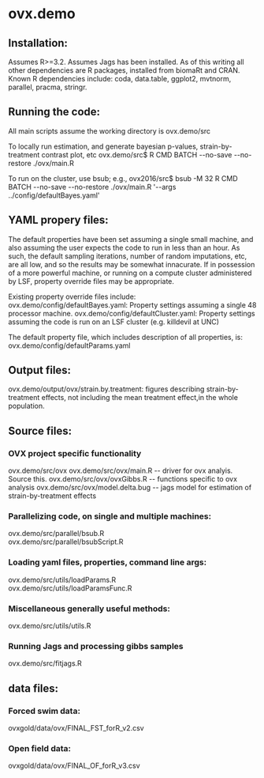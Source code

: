 # ovx.demo

## Installation:
Assumes R>=3.2. Assumes Jags has been installed. As of this writing all other dependencies are R packages, installed from biomaRt and CRAN. Known R dependencies include: coda, data.table, ggplot2, mvtnorm, parallel, pracma, stringr.

## Running the code:
All main scripts assume the working directory is ovx.demo/src

To locally run estimation, and generate bayesian p-values, strain-by-treatment contrast plot, etc
ovx.demo/src$ R CMD BATCH --no-save --no-restore ./ovx/main.R

To run on the cluster, use bsub; e.g.,
ovx2016/src$ bsub -M 32 R CMD BATCH --no-save --no-restore ./ovx/main.R '--args ../config/defaultBayes.yaml' 


## YAML propery files:
The default properties have been set assuming a single small machine, and also assuming the user expects the code to run in less than an hour. As such, the default sampling iterations,  number of random imputations, etc, are all low, and so the results may be somewhat innacurate. If in possession of a more powerful machine, or running on a compute cluster administered by LSF, property override files may be appropriate.

Existing property override files include:
ovx.demo/config/defaultBayes.yaml:   Property settings assuming a single 48 processor machine.
ovx.demo/config/defaultCluster.yaml: Property settings assuming the code is run on an LSF cluster (e.g. killdevil at UNC)

The default property file, which includes description of all properties, is:
ovx.demo/config/defaultParams.yaml


## Output files:
ovx.demo/output/ovx/strain.by.treatment: figures describing strain-by-treatment effects, not including the mean treatment effect,in the whole population.  


## Source files:  

### OVX project specific functionality  
ovx.demo/src/ovx
ovx.demo/src/ovx/main.R      -- driver for ovx analyis. Source this.
ovx.demo/src/ovx/ovxGibbs.R  -- functions specific to ovx analysis 
ovx.demo/src/ovx/model.delta.bug     -- jags model for estimation of strain-by-treatment effects  


### Parallelizing code, on single and multiple machines:  
ovx.demo/src/parallel/bsub.R  
ovx.demo/src/parallel/bsubScript.R  

### Loading yaml files, properties, command line args:  
ovx.demo/src/utils/loadParams.R  
ovx.demo/src/utils/loadParamsFunc.R  

### Miscellaneous generally useful methods:  
ovx.demo/src/utils/utils.R  

### Running Jags and processing gibbs samples  
ovx.demo/src/fitjags.R  


## data files:

### Forced swim data:
ovxgold/data/ovx/FINAL_FST_forR_v2.csv

### Open field data:
ovxgold/data/ovx/FINAL_OF_forR_v3.csv

